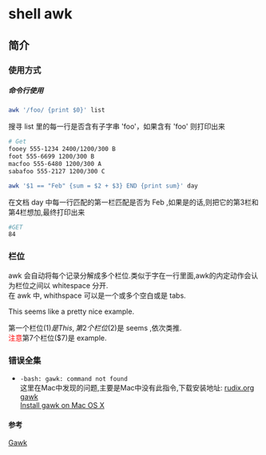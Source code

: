 # shell awk

## 简介

### 使用方式
##### 命令行使用  
```sh
awk '/foo/ {print $0}' list
```
搜寻 list 里的每一行是否含有子字串 'foo'，如果含有 'foo' 则打印出来

```sh
# Get
fooey 555-1234 2400/1200/300 B 
foot 555-6699 1200/300 B 
macfoo 555-6480 1200/300 A 
sabafoo 555-2127 1200/300 C
```  

```sh
awk '$1 == "Feb" {sum = $2 + $3} END {print sum}' day
```
在文档 day 中每一行匹配的第一栏匹配是否为 Feb ,如果是的话,则把它的第3栏和第4栏想加,最终打印出来  
```sh
#GET
84
```

### 栏位  
awk 会自动将每个记录分解成多个栏位.类似于字在一行里面,awk的内定动作会认为栏位之间以 whitespace 分开.  
在 awk 中, whithspace 可以是一个或多个空白或是 tabs.  

This seems like a pretty nice example.  

第一个栏位($1)是 This, 第2个栏位($2)是 seems ,依次类推.  
<font color="red">注意</font>第7个栏位($7)是 example.  


### 错误全集
- `-bash: gawk: command not found`  
这里在Mac中发现的问题,主要是Mac中没有此指令,下载安装地址:
[rudix.org gawk](http://rudix.org/packages/gawk.html)    
[Install gawk on Mac OS X](http://macappstore.org/gawk/)  

#### 参考
[Gawk](http://linux.ximizi.com/linux/linux5458.htm)